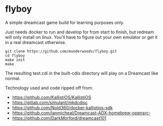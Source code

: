 # flyboy

A simple dreamcast game build for learning purposes only.

Just needs docker to run and develop for from start to finish, but redream will only install on linux. You'll have to figure out your own emulator or get it in a real dreamcast otherwise.

```
git clone https://github.com/munderwoods/flyboy.git
cd flyboy
make init
make
```

The resulting test.cdi in the built-cdis directory will play on a Dreamcast like normal.

Technology used and code ripped off from:

* https://github.com/KallistiOS/KallistiOS
* https://gitlab.com/simulant/mkdcdisc
* https://github.com/Nold360/docker-kallistios-sdk
* https://github.com/ianmicheal/Dreamcast-ADX-homebrew-opensrc-
* https://github.com/DarkMorford/dreamcast101
